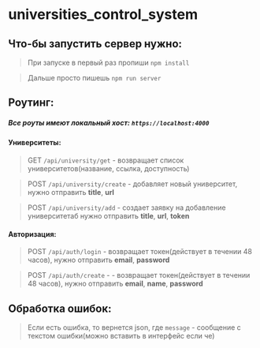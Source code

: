 # universities_control_system
## Что-бы запустить сервер нужно:
> При запуске в первый раз пропиши `npm install`

> Дальше просто пишешь `npm run server`


## Роутинг:
##### Все роуты имеют локальный хост: `https://localhost:4000`

#### Университеты:
> GET `/api/university/get` - возвращает список университетов(название, ссылка, доступность)

> POST `/api/university/create` - добавляет новый университет, нужно отправить **title**, **url**

> POST `/api/university/add` - создает заявку на добавление университетаб нужно отправить **title**, **url**, **token**

#### Авторизация:
> POST `/api/auth/login` - возвращает токен(действует в течении 48 часов), нужно отправить **email**, **password**

> POST `/api/auth/create` - - возвращает токен(действует в течении 48 часов), нужно отправить **email**, **name**, **password**


## Обработка ошибок:
> Если есть ошибка, то вернется json, где `message` - сообщение с текстом ошибки(можно вставить в интерфейс если че)
